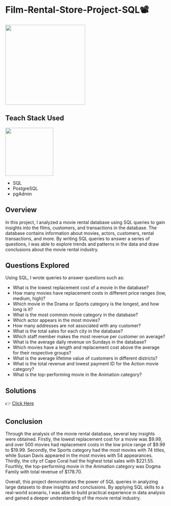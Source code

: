 # Film-Rental-Store-Project-SQL📽

<img src="https://github.com/Shiva-teja-chary-andhoju/Film-Rental-Store-Project-SQL/assets/128379454/d845f1ed-6c97-4b72-91dc-b94f3ea9ee98" width="250" />


## Teach Stack Used

<img src="https://github.com/Shiva-teja-chary-andhoju/Film-Rental-Store-Project-SQL/assets/128379454/3ca27078-eb92-4dab-a150-956bf83618e9" width="150" />


* SQL
* PostgreSQL
* pgAdmin

## Overview
In this project, I analyzed a movie rental database using SQL queries to gain insights into the films, customers, and transactions in the database. 
The database contains information about movies, actors, customers, rental transactions, and more. By writing SQL queries to answer a series of questions,
I was able to explore trends and patterns in the data and draw conclusions about the movie rental industry.

## Questions Explored
Using SQL, I wrote queries to answer questions such as:

* What is the lowest replacement cost of a movie in the database?
* How many movies have replacement costs in different price ranges (low, medium, high)?
* Which movie in the Drama or Sports category is the longest, and how long is it?
* What is the most common movie category in the database?
* Which actor appears in the most movies?
* How many addresses are not associated with any customer?
* What is the total sales for each city in the database?
* Which staff member makes the most revenue per customer on average?
* What is the average daily revenue on Sundays in the database?
* Which movies have a length and replacement cost above the average for their respective groups?
* What is the average lifetime value of customers in different districts?
* What is the total revenue and lowest payment ID for the Action movie category?
* What is the top-performing movie in the Animation category?

## Solutions

👉 [Click Here](https://github.com/Shiva-teja-chary-andhoju/Film-Rental-Store-Project-SQL/blob/main/film%20rental%20store%20challenges%20and%20solutions.sql)

## Conclusion
Through the analysis of the movie rental database, several key insights were obtained. Firstly, the lowest replacement cost for a movie was $9.99, 
and over 500 movies had replacement costs in the low price range of $9.99 to $19.99. Secondly, the Sports category had the most movies with 74 titles, 
while Susan Davis appeared in the most movies with 54 appearances. Thirdly, the city of Cape Coral had the highest total sales with $221.55. Fourthly, 
the top-performing movie in the Animation category was Dogma Family with total revenue of $178.70.

Overall, this project demonstrates the power of SQL queries in analyzing large datasets to draw insights and conclusions. By applying SQL skills to a 
real-world scenario, I was able to build practical experience in data analysis and gained a deeper understanding of the movie rental industry.
